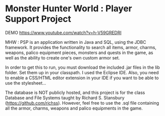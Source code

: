 # Monster Hunter World : Player Support Project

DEMO
https://www.youtube.com/watch?v=h-V59GREDRI

MHW : PSP is an application written in Java and SQL, using the JDBC framework. 
It provides the functionality to search all items, armor, charms, weapons, palico equipment pieces, monsters and quests in the game, 
as well as the ability to create one's own custom armor set.

In order to get this to run, you must download the included .jar files in the lib folder. Set them up in your classpath. I used
the Eclipse IDE. Also, you need to enable a CSS/HTML editor extension in your IDE if you want to be able to use the stylesheet...

The database is NOT publicly hosted, and this project is for the class Database and File Systems taught by Richard S. Stansbury (https://github.com/richss). However, feel free to use the .sql file containing all the armor, charms, weapons and palico equipments in the game.
